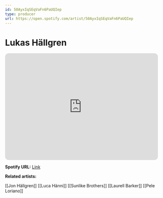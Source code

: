 ```yaml
---
id: 50AyxIqSEqVaFn6PaUQIep
type: producer
url: https://open.spotify.com/artist/50AyxIqSEqVaFn6PaUQIep
---
```

# Lukas Hällgren

<iframe style="border-radius:12px" src="https://open.spotify.com/embed/artist/50AyxIqSEqVaFn6PaUQIep" width="100%" height="352" frameBorder="0" allowfullscreen="" allow="autoplay; clipboard-write; encrypted-media; fullscreen; picture-in-picture" loading="lazy"></iframe>

**Spotify URL:** [Link](https://open.spotify.com/artist/50AyxIqSEqVaFn6PaUQIep)

**Related artists:**

[[Jon Hällgren]]
[[Luca Hänni]]
[[Sunlike Brothers]]
[[Laurell Barker]]
[[Pele Loriano]]
